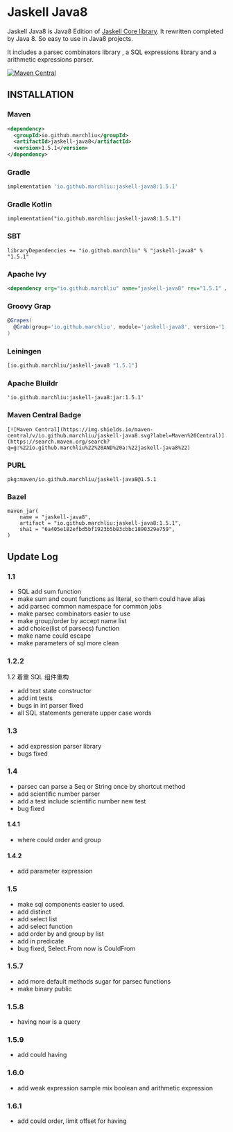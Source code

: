 # Jaskell Java8

Jaskell Java8 is Java8 Edition of [Jaskell Core library](https://github.com/MarchLiu/jaskell-core). 
It rewritten completed by Java 8. So easy to use in Java8 projects.

It includes a parsec combinators library , a SQL expressions library and a arithmetic expressions parser.  


[![Maven Central](https://img.shields.io/maven-central/v/io.github.marchliu/jaskell-java8.svg?label=Maven%20Central)](https://search.maven.org/search?q=g:%22io.github.marchliu%22%20AND%20a:%22jaskell-java8%22)

## INSTALLATION

### Maven

```xml
<dependency>
  <groupId>io.github.marchliu</groupId>
  <artifactId>jaskell-java8</artifactId>
  <version>1.5.1</version>
</dependency>
```

### Gradle

```groovy
implementation 'io.github.marchliu:jaskell-java8:1.5.1'
```

### Gradle Kotlin

```
implementation("io.github.marchliu:jaskell-java8:1.5.1")
```

### SBT

```sbtshell
libraryDependencies += "io.github.marchliu" % "jaskell-java8" % "1.5.1"
```

### Apache Ivy

```xml
<dependency org="io.github.marchliu" name="jaskell-java8" rev="1.5.1" />
```

### Groovy Grap

```groovy
@Grapes(
  @Grab(group='io.github.marchliu', module='jaskell-java8', version='1.5.1')
)
```

### Leiningen

```clojure
[io.github.marchliu/jaskell-java8 "1.5.1"]
```

### Apache Bluildr

```
'io.github.marchliu:jaskell-java8:jar:1.5.1'
```

### Maven Central Badge

```
[![Maven Central](https://img.shields.io/maven-central/v/io.github.marchliu/jaskell-java8.svg?label=Maven%20Central)](https://search.maven.org/search?q=g:%22io.github.marchliu%22%20AND%20a:%22jaskell-java8%22)
```

### PURL

```
pkg:maven/io.github.marchliu/jaskell-java8@1.5.1
```

### Bazel

```
maven_jar(
    name = "jaskell-java8",
    artifact = "io.github.marchliu:jaskell-java8:1.5.1",
    sha1 = "6a405e182efbd5bf1923b5b83cbbc1890329e759",
)
```

## Update Log

### 1.1

 - SQL add sum function
 - make sum and count functions as literal, so them could have alias
 - add parsec common namespace for common jobs
 - make parsec combinators easier to use 
 - make group/order by accept name list
 - add choice(list of parsecs) function
 - make name could escape
 - make parameters of sql more clean
 
### 1.2.2

1.2 着重 SQL 组件重构

 - add text state constructor
 - add int tests
 - bugs in int parser fixed
 - all SQL statements generate upper case words
 
### 1.3
 
 - add expression parser library
 - bugs fixed

### 1.4
 
 - parsec can parse a Seq or String once by shortcut method
 - add scientific number parser
 - add a test include scientific number new test
 - bug fixed
 
#### 1.4.1

 - where could order and group
 
#### 1.4.2

 - add parameter expression
 
### 1.5

 - make sql components easier to used.
 - add distinct
 - add select list
 - add select function
 - add order by and group by list
 - add in predicate
 - bug fixed, Select.From now is CouldFrom
 
### 1.5.7

 - add more default methods sugar for parsec functions
 - make binary public
 
### 1.5.8

 - having now is a query
 
### 1.5.9
 
  - add could having
  
### 1.6.0

 - add weak expression sample mix boolean and arithmetic expression
 
### 1.6.1

 - add could order, limit offset for having